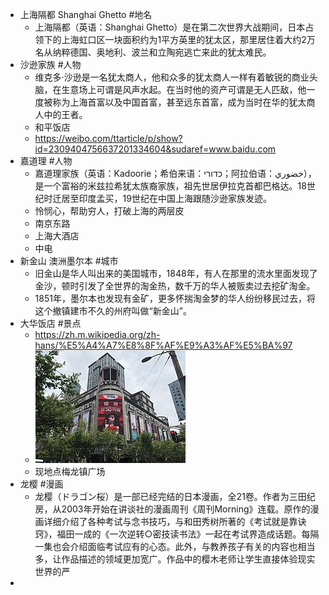 - 上海隔都 Shanghai Ghetto  #地名
	- 上海隔都（英语：Shanghai Ghetto）是在第二次世界大战期间，日本占领下的上海虹口区一块面积约为1平方英里的犹太区，那里居住着大约2万名从纳粹德国、奥地利、波兰和立陶宛逃亡来此的犹太难民。
- 沙逊家族 #人物
	- 维克多·沙逊是一名犹太商人，他和众多的犹太商人一样有着敏锐的商业头脑，在生意场上可谓是风声水起。在当时他的资产可谓是无人匹敌，他一度被称为上海首富以及中国首富，甚至远东首富，成为当时在华的犹太商人中的王者。
	- 和平饭店
	- https://weibo.com/ttarticle/p/show?id=2309404756637201334604&sudaref=www.baidu.com
- 嘉道理 #人物
	- 嘉道理家族（英语：Kadoorie；希伯来语：כדורי‎；阿拉伯语：خضوري‎），是一个富裕的米兹拉希犹太族裔家族，祖先世居伊拉克首都巴格达。18世纪时迁居至印度孟买，19世纪在中国上海跟随沙逊家族发迹。
	- 怜悯心，帮助穷人，打破上海的两层皮
	- 南京东路
	- 上海大酒店
	- 中电
- 新金山 澳洲墨尔本 #城市
	- 旧金山是华人叫出来的美国城市，1848年，有人在那里的流水里面发现了金沙，顿时引发了全世界的淘金热，数千万的华人被贩卖过去挖矿淘金。
	- 1851年，墨尔本也发现有金矿，更多怀揣淘金梦的华人纷纷移民过去，将这个撤镇建市不久的州府叫做“新金山”。
- 大华饭店 #景点
	- https://zh.m.wikipedia.org/zh-hans/%E5%A4%A7%E8%8F%AF%E9%A3%AF%E5%BA%97
	- ![image.png](../assets/image_1666576977630_0.png)
	- 现地点梅龙镇广场
- 龙樱 #漫画
	- 龙樱（ドラゴン桜）是一部已经完结的日本漫画，全21卷。作者为三田纪房，从2003年开始在讲谈社的漫画周刊《周刊Morning》连载。原作的漫画详细介绍了各种考试与念书技巧，与和田秀树所著的《考试就是靠诀窍》，福田一成的《一次逆转○密技读书法》一起在考试界造成话题。每隔一集也会介绍面临考试应有的心态。此外，与教养孩子有关的内容也相当多，让作品描述的领域更加宽广。作品中的樱木老师让学生直接体验现实世界的严
-
